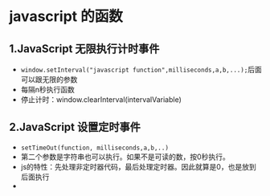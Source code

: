 # javascript 的函数
## 1.JavaScript 无限执行计时事件
* `window.setInterval("javascript function",milliseconds,a,b,...);`后面可以跟无限的参数
* 每隔n秒执行函数
* 停止计时：window.clearInterval(intervalVariable)

## 2.JavaScript 设置定时事件
* `setTimeOut(function, milliseconds,a,b,..)`
* 第二个参数是字符串也可以执行。如果不是可读的数，按0秒执行。
* js的特性：先处理非定时器代码，最后处理定时器。因此就算是0，也是放到后面执行
* 
